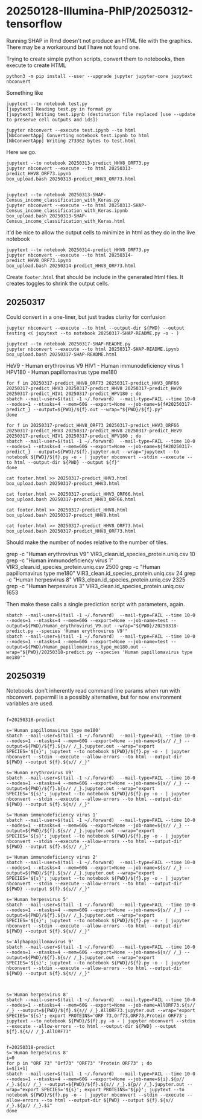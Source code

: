 #	20250128-Illumina-PhIP/20250312-tensorflow


Running SHAP in Rmd doesn't not produce an HTML file with the graphics.
There may be a workaround but I have not found one.

Trying to create simple python scripts, convert them to notebooks, then execute to create HTML

```
python3 -m pip install --user --upgrade jupyter jupyter-core jupytext nbconvert

```


Something like 
```
jupytext --to notebook test.py 
[jupytext] Reading test.py in format py
[jupytext] Writing test.ipynb (destination file replaced [use --update to preserve cell outputs and ids])

jupyter nbconvert --execute test.ipynb --to html
[NbConvertApp] Converting notebook test.ipynb to html
[NbConvertApp] Writing 273362 bytes to test.html
```


Here we go.


```
jupytext --to notebook 20250313-predict_HHV8_ORF73.py
jupyter nbconvert --execute --to html 20250313-predict_HHV8_ORF73.ipynb 
box_upload.bash 20250313-predict_HHV8_ORF73.html


jupytext --to notebook 20250313-SHAP-Census_income_classification_with_Keras.py
jupyter nbconvert --execute --to html 20250313-SHAP-Census_income_classification_with_Keras.ipynb
box_upload.bash 20250313-SHAP-Census_income_classification_with_Keras.html 

```

it'd be nice to allow the output cells to minimize in html as they do in the live notebook






```
jupytext --to notebook 20250314-predict_HHV8_ORF73.py
jupyter nbconvert --execute --to html 20250314-predict_HHV8_ORF73.ipynb 
box_upload.bash 20250314-predict_HHV8_ORF73.html
```



Create `footer.html` that should be include in the generated html files.
It creates toggles to shrink the output cells.




##	20250317


Could convert in a one-liner, but just trades clarity for confusion
```
jupyter nbconvert --execute --to html --output-dir ${PWD} --output testing <( jupytext --to notebook 20250317-SHAP-README.py -o - )
```

```
jupytext --to notebook 20250317-SHAP-README.py
jupyter nbconvert --execute --to html 20250317-SHAP-README.ipynb
box_upload.bash 20250317-SHAP-README.html
```





HeV9 - Human erythrovirus V9
HIV1 - Human immunodeficiency virus 1
HPV180 - Human papillomavirus type me180




```
for f in 20250317-predict_HHV8_ORF73 20250317-predict_HHV3_ORF66 20250317-predict_HHV3 20250317-predict_HHV8 20250317-predict_HeV9 20250317-predict_HIV1 20250317-predict_HPV180 ; do
sbatch --mail-user=$(tail -1 ~/.forward)  --mail-type=FAIL --time 10-0 --nodes=1 --ntasks=4 --mem=60G --export=None --job-name=${f#20250317-predict_} --output=${PWD}/${f}.out --wrap="${PWD}/${f}.py"
done

for f in 20250317-predict_HHV8_ORF73 20250317-predict_HHV3_ORF66 20250317-predict_HHV3 20250317-predict_HHV8 20250317-predict_HeV9 20250317-predict_HIV1 20250317-predict_HPV180 ; do
sbatch --mail-user=$(tail -1 ~/.forward)  --mail-type=FAIL --time 10-0 --nodes=1 --ntasks=4 --mem=60G --export=None --job-name=${f#20250317-predict_} --output=${PWD}/${f}.jupyter.out --wrap="jupytext --to notebook ${PWD}/${f}.py -o - | jupyter nbconvert --stdin --execute --to html --output-dir ${PWD} --output ${f}"
done

cat footer.html >> 20250317-predict_HHV3.html
box_upload.bash 20250317-predict_HHV3.html

cat footer.html >> 20250317-predict_HHV3_ORF66.html
box_upload.bash 20250317-predict_HHV3_ORF66.html

cat footer.html >> 20250317-predict_HHV8.html
box_upload.bash 20250317-predict_HHV8.html

cat footer.html >> 20250317-predict_HHV8_ORF73.html
box_upload.bash 20250317-predict_HHV8_ORF73.html
```




Should make the number of nodes relative to the number of tiles.

grep -c "Human erythrovirus V9" VIR3_clean.id_species_protein.uniq.csv 
10
grep -c "Human immunodeficiency virus 1" VIR3_clean.id_species_protein.uniq.csv 
2500
grep -c "Human papillomavirus type me180" VIR3_clean.id_species_protein.uniq.csv 
24
grep -c "Human herpesvirus 8" VIR3_clean.id_species_protein.uniq.csv 
2325
grep -c "Human herpesvirus 3" VIR3_clean.id_species_protein.uniq.csv 
1653



Then make these calls a single prediction script with parameters, again.


```
sbatch --mail-user=$(tail -1 ~/.forward)  --mail-type=FAIL --time 10-0 --nodes=1 --ntasks=4 --mem=60G --export=None --job-name=test --output=${PWD}/Human_erythrovirus_V9.out --wrap="${PWD}/20250318-predict.py --species 'Human erythrovirus V9'"
sbatch --mail-user=$(tail -1 ~/.forward)  --mail-type=FAIL --time 10-0 --nodes=1 --ntasks=4 --mem=60G --export=None --job-name=test --output=${PWD}/Human_papillomavirus_type_me180.out --wrap="${PWD}/20250318-predict.py --species 'Human papillomavirus type me180'"
```


##	20250319

Notebooks don't inherently read command line params when run with nbconvert. 
papermill is a possibly alternative, but for now environment variables are used.


```

f=20250318-predict

s='Human papillomavirus type me180'
sbatch --mail-user=$(tail -1 ~/.forward)  --mail-type=FAIL --time 10-0 --nodes=1 --ntasks=4 --mem=60G --export=None --job-name=${s// /_} --output=${PWD}/${f}.${s// /_}.jupyter.out --wrap="export SPECIES='${s}'; jupytext --to notebook ${PWD}/${f}.py -o - | jupyter nbconvert --stdin --execute --allow-errors --to html --output-dir ${PWD} --output ${f}.${s// /_}"

s='Human erythrovirus V9'
sbatch --mail-user=$(tail -1 ~/.forward)  --mail-type=FAIL --time 10-0 --nodes=1 --ntasks=4 --mem=60G --export=None --job-name=${s// /_} --output=${PWD}/${f}.${s// /_}.jupyter.out --wrap="export SPECIES='${s}'; jupytext --to notebook ${PWD}/${f}.py -o - | jupyter nbconvert --stdin --execute --allow-errors --to html --output-dir ${PWD} --output ${f}.${s// /_}"

s='Human immunodeficiency virus 1'
sbatch --mail-user=$(tail -1 ~/.forward)  --mail-type=FAIL --time 10-0 --nodes=1 --ntasks=4 --mem=60G --export=None --job-name=${s// /_} --output=${PWD}/${f}.${s// /_}.jupyter.out --wrap="export SPECIES='${s}'; jupytext --to notebook ${PWD}/${f}.py -o - | jupyter nbconvert --stdin --execute --allow-errors --to html --output-dir ${PWD} --output ${f}.${s// /_}"

s='Human immunodeficiency virus 2'
sbatch --mail-user=$(tail -1 ~/.forward)  --mail-type=FAIL --time 10-0 --nodes=1 --ntasks=4 --mem=60G --export=None --job-name=${s// /_} --output=${PWD}/${f}.${s// /_}.jupyter.out --wrap="export SPECIES='${s}'; jupytext --to notebook ${PWD}/${f}.py -o - | jupyter nbconvert --stdin --execute --allow-errors --to html --output-dir ${PWD} --output ${f}.${s// /_}"

s='Human herpesvirus 5'
sbatch --mail-user=$(tail -1 ~/.forward)  --mail-type=FAIL --time 10-0 --nodes=1 --ntasks=4 --mem=60G --export=None --job-name=${s// /_} --output=${PWD}/${f}.${s// /_}.jupyter.out --wrap="export SPECIES='${s}'; jupytext --to notebook ${PWD}/${f}.py -o - | jupyter nbconvert --stdin --execute --allow-errors --to html --output-dir ${PWD} --output ${f}.${s// /_}"

s='Alphapapillomavirus 9'
sbatch --mail-user=$(tail -1 ~/.forward)  --mail-type=FAIL --time 10-0 --nodes=1 --ntasks=4 --mem=60G --export=None --job-name=${s// /_} --output=${PWD}/${f}.${s// /_}.jupyter.out --wrap="export SPECIES='${s}'; jupytext --to notebook ${PWD}/${f}.py -o - | jupyter nbconvert --stdin --execute --allow-errors --to html --output-dir ${PWD} --output ${f}.${s// /_}"



s='Human herpesvirus 8'
sbatch --mail-user=$(tail -1 ~/.forward)  --mail-type=FAIL --time 10-0 --nodes=1 --ntasks=4 --mem=60G --export=None --job-name=AllORF73.${s// /_} --output=${PWD}/${f}.${s// /_}.AllORF73.jupyter.out --wrap="export SPECIES='${s}'; export PROTEINS='ORF 73,Orf73,ORF73,Protein ORF73'; jupytext --to notebook ${PWD}/${f}.py -o - | jupyter nbconvert --stdin --execute --allow-errors --to html --output-dir ${PWD} --output ${f}.${s// /_}.AllORF73"


f=20250318-predict
s='Human herpesvirus 8'
i=0
for p in "ORF 73" "Orf73" "ORF73" "Protein ORF73" ; do
i=$[i+1]
sbatch --mail-user=$(tail -1 ~/.forward)  --mail-type=FAIL --time 10-0 --nodes=1 --ntasks=4 --mem=60G --export=None --job-name=${i}.${p// /_}.${s// /_} --output=${PWD}/${f}.${s// /_}.${p// /_}.jupyter.out --wrap="export SPECIES='${s}'; export PROTEINS='${p}'; jupytext --to notebook ${PWD}/${f}.py -o - | jupyter nbconvert --stdin --execute --allow-errors --to html --output-dir ${PWD} --output ${f}.${s// /_}.${p// /_}.$i"
done

```


